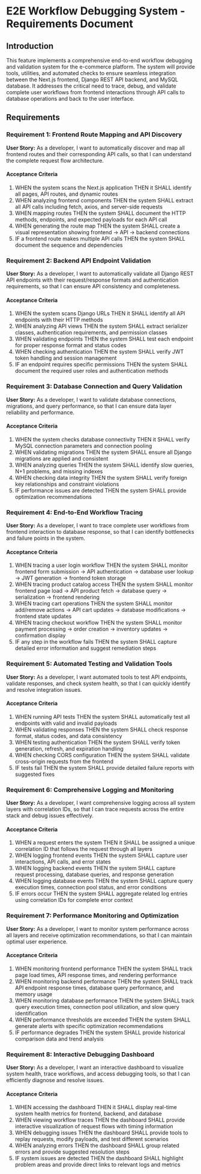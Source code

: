 # E2E Workflow Debugging System - Requirements Document

## Introduction

This feature implements a comprehensive end-to-end workflow debugging and validation system for the e-commerce platform. The system will provide tools, utilities, and automated checks to ensure seamless integration between the Next.js frontend, Django REST API backend, and MySQL database. It addresses the critical need to trace, debug, and validate complete user workflows from frontend interactions through API calls to database operations and back to the user interface.

## Requirements

### Requirement 1: Frontend Route Mapping and API Discovery

**User Story:** As a developer, I want to automatically discover and map all frontend routes and their corresponding API calls, so that I can understand the complete request flow architecture.

#### Acceptance Criteria

1. WHEN the system scans the Next.js application THEN it SHALL identify all pages, API routes, and dynamic routes
2. WHEN analyzing frontend components THEN the system SHALL extract all API calls including fetch, axios, and server-side requests
3. WHEN mapping routes THEN the system SHALL document the HTTP methods, endpoints, and expected payloads for each API call
4. WHEN generating the route map THEN the system SHALL create a visual representation showing frontend → API → backend connections
5. IF a frontend route makes multiple API calls THEN the system SHALL document the sequence and dependencies

### Requirement 2: Backend API Endpoint Validation

**User Story:** As a developer, I want to automatically validate all Django REST API endpoints with their request/response formats and authentication requirements, so that I can ensure API consistency and completeness.

#### Acceptance Criteria

1. WHEN the system scans Django URLs THEN it SHALL identify all API endpoints with their HTTP methods
2. WHEN analyzing API views THEN the system SHALL extract serializer classes, authentication requirements, and permission classes
3. WHEN validating endpoints THEN the system SHALL test each endpoint for proper response format and status codes
4. WHEN checking authentication THEN the system SHALL verify JWT token handling and session management
5. IF an endpoint requires specific permissions THEN the system SHALL document the required user roles and authentication methods

### Requirement 3: Database Connection and Query Validation

**User Story:** As a developer, I want to validate database connections, migrations, and query performance, so that I can ensure data layer reliability and performance.

#### Acceptance Criteria

1. WHEN the system checks database connectivity THEN it SHALL verify MySQL connection parameters and connection pooling
2. WHEN validating migrations THEN the system SHALL ensure all Django migrations are applied and consistent
3. WHEN analyzing queries THEN the system SHALL identify slow queries, N+1 problems, and missing indexes
4. WHEN checking data integrity THEN the system SHALL verify foreign key relationships and constraint violations
5. IF performance issues are detected THEN the system SHALL provide optimization recommendations

### Requirement 4: End-to-End Workflow Tracing

**User Story:** As a developer, I want to trace complete user workflows from frontend interaction to database response, so that I can identify bottlenecks and failure points in the system.

#### Acceptance Criteria

1. WHEN tracing a user login workflow THEN the system SHALL monitor frontend form submission → API authentication → database user lookup → JWT generation → frontend token storage
2. WHEN tracing product catalog access THEN the system SHALL monitor frontend page load → API product fetch → database query → serialization → frontend rendering
3. WHEN tracing cart operations THEN the system SHALL monitor add/remove actions → API cart updates → database modifications → frontend state updates
4. WHEN tracing checkout workflow THEN the system SHALL monitor payment processing → order creation → inventory updates → confirmation display
5. IF any step in the workflow fails THEN the system SHALL capture detailed error information and suggest remediation steps

### Requirement 5: Automated Testing and Validation Tools

**User Story:** As a developer, I want automated tools to test API endpoints, validate responses, and check system health, so that I can quickly identify and resolve integration issues.

#### Acceptance Criteria

1. WHEN running API tests THEN the system SHALL automatically test all endpoints with valid and invalid payloads
2. WHEN validating responses THEN the system SHALL check response format, status codes, and data consistency
3. WHEN testing authentication THEN the system SHALL verify token generation, refresh, and expiration handling
4. WHEN checking CORS configuration THEN the system SHALL validate cross-origin requests from the frontend
5. IF tests fail THEN the system SHALL provide detailed failure reports with suggested fixes

### Requirement 6: Comprehensive Logging and Monitoring

**User Story:** As a developer, I want comprehensive logging across all system layers with correlation IDs, so that I can trace requests across the entire stack and debug issues effectively.

#### Acceptance Criteria

1. WHEN a request enters the system THEN it SHALL be assigned a unique correlation ID that follows the request through all layers
2. WHEN logging frontend events THEN the system SHALL capture user interactions, API calls, and error states
3. WHEN logging backend events THEN the system SHALL capture request processing, database queries, and response generation
4. WHEN logging database events THEN the system SHALL capture query execution times, connection pool status, and error conditions
5. IF errors occur THEN the system SHALL aggregate related log entries using correlation IDs for complete error context

### Requirement 7: Performance Monitoring and Optimization

**User Story:** As a developer, I want to monitor system performance across all layers and receive optimization recommendations, so that I can maintain optimal user experience.

#### Acceptance Criteria

1. WHEN monitoring frontend performance THEN the system SHALL track page load times, API response times, and rendering performance
2. WHEN monitoring backend performance THEN the system SHALL track API endpoint response times, database query performance, and memory usage
3. WHEN monitoring database performance THEN the system SHALL track query execution times, connection pool utilization, and slow query identification
4. WHEN performance thresholds are exceeded THEN the system SHALL generate alerts with specific optimization recommendations
5. IF performance degrades THEN the system SHALL provide historical comparison data and trend analysis

### Requirement 8: Interactive Debugging Dashboard

**User Story:** As a developer, I want an interactive dashboard to visualize system health, trace workflows, and access debugging tools, so that I can efficiently diagnose and resolve issues.

#### Acceptance Criteria

1. WHEN accessing the dashboard THEN it SHALL display real-time system health metrics for frontend, backend, and database
2. WHEN viewing workflow traces THEN the dashboard SHALL provide interactive visualization of request flows with timing information
3. WHEN debugging issues THEN the dashboard SHALL provide tools to replay requests, modify payloads, and test different scenarios
4. WHEN analyzing errors THEN the dashboard SHALL group related errors and provide suggested resolution steps
5. IF system issues are detected THEN the dashboard SHALL highlight problem areas and provide direct links to relevant logs and metrics